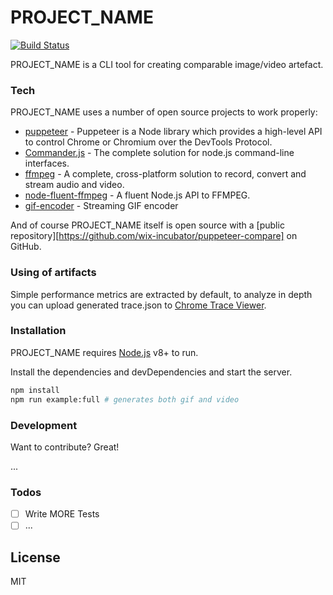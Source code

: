 # PROJECT_NAME

[![Build Status](https://travis-ci.org/wix-incubator/puppeteer-compare.svg?branch=master)](https://travis-ci.org/wix-incubator/puppeteer-compare)

PROJECT_NAME is a CLI tool for creating comparable image/video artefact.

### Tech

PROJECT_NAME uses a number of open source projects to work properly:

* [puppeteer](https://github.com/GoogleChrome/puppeteer) - Puppeteer is a Node library which provides a high-level API to control Chrome or Chromium over the DevTools Protocol.
* [Commander.js](https://github.com/tj/commander.js) - The complete solution for node.js command-line interfaces.
* [ffmpeg](https://ffmpeg.org/) - A complete, cross-platform solution to record, convert and stream audio and video.
* [node-fluent-ffmpeg](https://github.com/fluent-ffmpeg/node-fluent-ffmpeg) - A fluent Node.js API to FFMPEG.
* [gif-encoder](https://www.npmjs.com/package/gif-encoder) - Streaming GIF encoder
    
And of course PROJECT_NAME itself is open source with a [public repository][https://github.com/wix-incubator/puppeteer-compare] on GitHub.

### Using of artifacts

Simple performance metrics are extracted by default, to analyze in depth you can upload generated trace.json to [Chrome Trace Viewer](chrome://tracing/).

### Installation

PROJECT_NAME requires [Node.js](https://nodejs.org/) v8+ to run.

Install the dependencies and devDependencies and start the server.

```sh
npm install
npm run example:full # generates both gif and video
```

### Development

Want to contribute? Great!

...


### Todos
- [ ] Write MORE Tests
- [ ] ...

License
----

MIT

